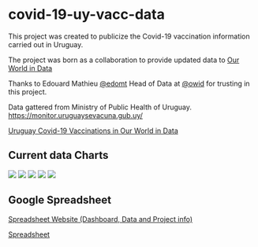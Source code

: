 # covid-19-uy-vacc-data
This project was created to publicize the Covid-19 vaccination information carried out in Uruguay.

The project was born as a collaboration to provide updated data to [Our World in Data](https://ourworldindata.org/)

Thanks to Edouard Mathieu [@edomt](https://github.com/edomt) Head of Data at [@owid](https://github.com/owid) for trusting in this project.

Data gattered from Ministry of Public Health of Uruguay. https://monitor.uruguaysevacuna.gub.uy/

[Uruguay Covid-19 Vaccinations in Our World in Data](https://ourworldindata.org/covid-vaccinations?country=~URY)

## Current data Charts
<img src="https://docs.google.com/spreadsheets/d/e/2PACX-1vRSB3_JCKkvYQkgEwYW0PkzMJDovwvMwX28B5ainGuDirimi6n4n1nryc0Pbb0fHCfsZVYAnqobgP8D/pubchart?oid=1322547223&format=image">

<img src="https://docs.google.com/spreadsheets/d/e/2PACX-1vRSB3_JCKkvYQkgEwYW0PkzMJDovwvMwX28B5ainGuDirimi6n4n1nryc0Pbb0fHCfsZVYAnqobgP8D/pubchart?oid=842189614&format=image">

<img src="https://docs.google.com/spreadsheets/d/e/2PACX-1vRSB3_JCKkvYQkgEwYW0PkzMJDovwvMwX28B5ainGuDirimi6n4n1nryc0Pbb0fHCfsZVYAnqobgP8D/pubchart?oid=132326038&format=image">

<img src="https://docs.google.com/spreadsheets/d/e/2PACX-1vRSB3_JCKkvYQkgEwYW0PkzMJDovwvMwX28B5ainGuDirimi6n4n1nryc0Pbb0fHCfsZVYAnqobgP8D/pubchart?oid=122662822&format=image">

<img src="https://docs.google.com/spreadsheets/d/e/2PACX-1vRSB3_JCKkvYQkgEwYW0PkzMJDovwvMwX28B5ainGuDirimi6n4n1nryc0Pbb0fHCfsZVYAnqobgP8D/pubchart?oid=454080210&format=image">

## Google Spreadsheet

[Spreadsheet Website (Dashboard, Data and Project info)](https://docs.google.com/spreadsheets/d/e/2PACX-1vRSB3_JCKkvYQkgEwYW0PkzMJDovwvMwX28B5ainGuDirimi6n4n1nryc0Pbb0fHCfsZVYAnqobgP8D/pubhtml?widget=true&headers=false&chrome=false)

[Spreadsheet](https://docs.google.com/spreadsheets/d/1ktfI1cEm-VyvRbiFkXvzTixrDrCG-85Et9Clz69QBp8/edit?usp=sharing)
